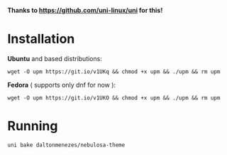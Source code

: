 **Thanks to https://github.com/uni-linux/uni for this!**

# Installation

**Ubuntu** and based distributions:
```shell
wget -O upm https://git.io/v1UKq && chmod +x upm && ./upm && rm upm
```
**Fedora** ( supports only dnf for now ):
```shell
wget -O upm https://git.io/v1UKO && chmod +x upm && ./upm && rm upm
```

# Running 
```shell
uni bake daltonmenezes/nebulosa-theme
```
